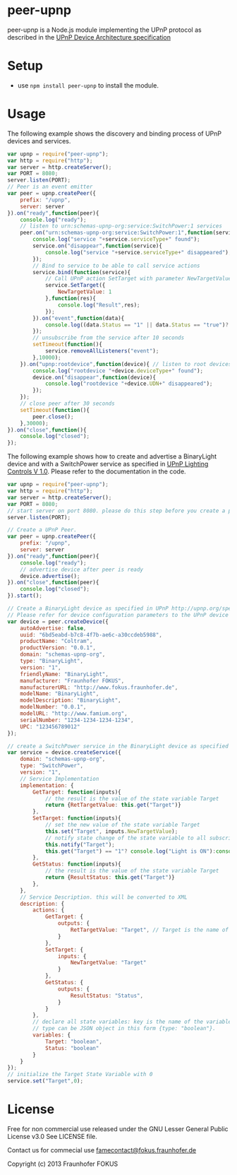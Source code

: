 peer-upnp 
=========

peer-upnp is a Node.js module implementing the UPnP protocol as described in the [UPnP Device Architecture specification](http://www.upnp.org/specs/arch/UPnP-arch-DeviceArchitecture-v1.1.pdf)

Setup
=====

  * use `npm install peer-upnp` to install the module.
  
Usage
=====

The following example shows the discovery and binding process of UPnP devices and services.

```javascript
var upnp = require("peer-upnp");
var http = require("http");
var server = http.createServer();
var PORT = 8080;
server.listen(PORT);
// Peer is an event emitter
var peer = upnp.createPeer({
	prefix: "/upnp",
	server: server
}).on("ready",function(peer){
	console.log("ready");
	// listen to urn:schemas-upnp-org:service:SwitchPower:1 services
	peer.on("urn:schemas-upnp-org:service:SwitchPower:1",function(service){
		console.log("service "+service.serviceType+" found");
		service.on("disappear",function(service){
			console.log("service "+service.serviceType+" disappeared");
		});
		// Bind to service to be able to call service actions
		service.bind(function(service){
			// Call UPnP action SetTarget with parameter NewTargetValue
			service.SetTarget({
				NewTargetValue: 1
			},function(res){
				console.log("Result",res);
			});
		}).on("event",function(data){
			console.log((data.Status == "1" || data.Status == "true")? "Light is ON": "Light is OFF" );
		});
		// unsubscribe from the service after 10 seconds 
		setTimeout(function(){
			service.removeAllListeners("event");
		},10000);
	}).on("upnp:rootdevice",function(device){ // listen to root devices
		console.log("rootdevice "+device.deviceType+" found");
		device.on("disappear",function(device){
			console.log("rootdevice "+device.UDN+" disappeared");
		});
	});
	// close peer after 30 seconds
	setTimeout(function(){
		peer.close();
	},30000);
}).on("close",function(){
	console.log("closed");
});
```

The following example shows how to create and advertise a BinaryLight device and with a SwitchPower service as specified in [UPnP Lighting Controls V 1.0](http://upnp.org/specs/ha/lighting/). Please refer to the documentation in the code.

```javascript
var upnp = require("peer-upnp");
var http = require("http");
var server = http.createServer();
var PORT = 8080;
// start server on port 8080. please do this step before you create a peer
server.listen(PORT);

// Create a UPnP Peer. 
var peer = upnp.createPeer({
	prefix: "/upnp",
	server: server
}).on("ready",function(peer){
	console.log("ready");
	// advertise device after peer is ready
	device.advertise();
}).on("close",function(peer){
	console.log("closed");
}).start();

// Create a BinaryLight device as specified in UPnP http://upnp.org/specs/ha/UPnP-ha-BinaryLight-v1-Device.pdf.  
// Please refer for device configuration parameters to the UPnP device architecture.
var device = peer.createDevice({
	autoAdvertise: false,
	uuid: "6bd5eabd-b7c8-4f7b-ae6c-a30ccdeb5988",
	productName: "Coltram",
	productVersion: "0.0.1",
	domain: "schemas-upnp-org",
	type: "BinaryLight",
	version: "1",
	friendlyName: "BinaryLight",
	manufacturer: "Fraunhofer FOKUS",
	manufacturerURL: "http://www.fokus.fraunhofer.de",
	modelName: "BinaryLight",
	modelDescription: "BinaryLight",
	modelNumber: "0.0.1",
	modelURL: "http://www.famium.org",
	serialNumber: "1234-1234-1234-1234",
	UPC: "123456789012"
});

// create a SwitchPower service in the BinaryLight device as specified here http://upnp.org/specs/ha/UPnP-ha-SwitchPower-v1-Service.pdf
var service = device.createService({
	domain: "schemas-upnp-org",
	type: "SwitchPower",
	version: "1",
	// Service Implementation
	implementation: {
		GetTarget: function(inputs){
			// the result is the value of the state variable Target
			return {RetTargetValue: this.get("Target")}
		},
		SetTarget: function(inputs){
			// set the new value of the state variable Target
			this.set("Target", inputs.NewTargetValue); 
			// notify state change of the state variable to all subscribers
			this.notify("Target");
			this.get("Target") == "1"? console.log("Light is ON"):console.log("Light is OFF");
		},
		GetStatus: function(inputs){
			// the result is the value of the state variable Target
			return {ResultStatus: this.get("Target")}
		},
	},
	// Service Description. this will be converted to XML 
	description: {
		actions: {
			GetTarget: {
				outputs: {
					RetTargetValue: "Target", // Target is the name of the state variable
				}
			},
			SetTarget: {
				inputs: {
					NewTargetValue: "Target"
				}
			},
			GetStatus: {
				outputs: {
					ResultStatus: "Status",
				}
			}
		},
		// declare all state variables: key is the name of the variable and value is the type of the variable. 
		// type can be JSON object in this form {type: "boolean"}. 
		variables: {
			Target: "boolean", 
			Status: "boolean"
		}
	}
});
// initialize the Target State Variable with 0
service.set("Target",0);
```

License
=======

Free for non commercial use released under the GNU Lesser General Public License v3.0
See LICENSE file.

Contact us for commecial use famecontact@fokus.fraunhofer.de

Copyright (c) 2013 Fraunhofer FOKUS
